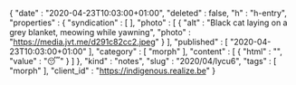 {
  "date" : "2020-04-23T10:03:00+01:00",
  "deleted" : false,
  "h" : "h-entry",
  "properties" : {
    "syndication" : [  ],
    "photo" : [ {
      "alt" : "Black cat laying on a grey blanket, meowing while yawning",
      "photo" : "https://media.jvt.me/d291c82cc2.jpeg"
    } ],
    "published" : [ "2020-04-23T10:03:00+01:00" ],
    "category" : [ "morph" ],
    "content" : [ {
      "html" : "",
      "value" : "😴"
    } ]
  },
  "kind" : "notes",
  "slug" : "2020/04/lycu6",
  "tags" : [ "morph" ],
  "client_id" : "https://indigenous.realize.be"
}
